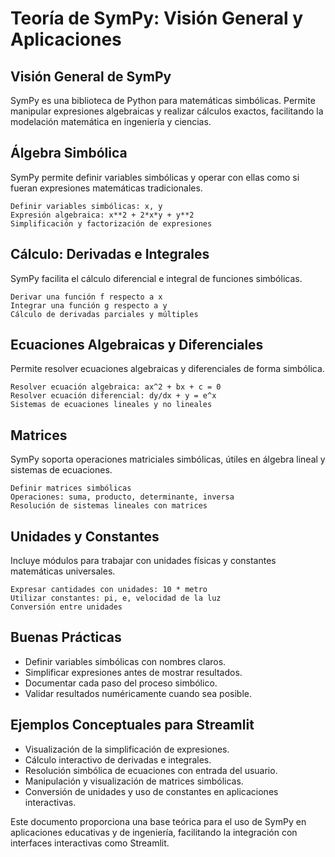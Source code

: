 # Teoría de SymPy: Visión General y Aplicaciones

## Visión General de SymPy
SymPy es una biblioteca de Python para matemáticas simbólicas. Permite manipular expresiones algebraicas y realizar cálculos exactos, facilitando la modelación matemática en ingeniería y ciencias.

## Álgebra Simbólica
SymPy permite definir variables simbólicas y operar con ellas como si fueran expresiones matemáticas tradicionales.

```
Definir variables simbólicas: x, y
Expresión algebraica: x**2 + 2*x*y + y**2
Simplificación y factorización de expresiones
```

## Cálculo: Derivadas e Integrales
SymPy facilita el cálculo diferencial e integral de funciones simbólicas.

```
Derivar una función f respecto a x
Integrar una función g respecto a y
Cálculo de derivadas parciales y múltiples
```

## Ecuaciones Algebraicas y Diferenciales
Permite resolver ecuaciones algebraicas y diferenciales de forma simbólica.

```
Resolver ecuación algebraica: ax^2 + bx + c = 0
Resolver ecuación diferencial: dy/dx + y = e^x
Sistemas de ecuaciones lineales y no lineales
```

## Matrices
SymPy soporta operaciones matriciales simbólicas, útiles en álgebra lineal y sistemas de ecuaciones.

```
Definir matrices simbólicas
Operaciones: suma, producto, determinante, inversa
Resolución de sistemas lineales con matrices
```

## Unidades y Constantes
Incluye módulos para trabajar con unidades físicas y constantes matemáticas universales.

```
Expresar cantidades con unidades: 10 * metro
Utilizar constantes: pi, e, velocidad de la luz
Conversión entre unidades
```

## Buenas Prácticas
- Definir variables simbólicas con nombres claros.
- Simplificar expresiones antes de mostrar resultados.
- Documentar cada paso del proceso simbólico.
- Validar resultados numéricamente cuando sea posible.

## Ejemplos Conceptuales para Streamlit
- Visualización de la simplificación de expresiones.
- Cálculo interactivo de derivadas e integrales.
- Resolución simbólica de ecuaciones con entrada del usuario.
- Manipulación y visualización de matrices simbólicas.
- Conversión de unidades y uso de constantes en aplicaciones interactivas.

Este documento proporciona una base teórica para el uso de SymPy en aplicaciones educativas y de ingeniería, facilitando la integración con interfaces interactivas como Streamlit.
